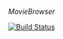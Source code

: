 *MovieBrowser*

[![Build Status](https://travis-ci.com/harmittaa/MovieBrowser.svg?branch=main)](https://travis-ci.com/harmittaa/MovieBrowser)